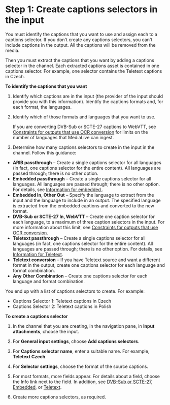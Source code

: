 # Step 1: Create captions selectors in the input<a name="identify-captions-in-the-input"></a>

You must identify the captions that you want to use and assign each to a captions selector\. If you don't create any captions selectors, you can't include captions in the output\. All the captions will be removed from the media\.

Then you must extract the captions that you want by adding a captions selector in the channel\. Each extracted captions asset is contained in one captions selector\. For example, one selector contains the Teletext captions in Czech\.

**To identify the captions that you want**

1. Identify which captions are in the input \(the provider of the input should provide you with this information\)\. Identify the captions formats and, for each format, the languages\. 

1. Identify which of those formats and languages that you want to use\.

   If you are converting DVB\-Sub or SCTE\-27 captions to WebVTT, see [Constraints for outputs that use OCR conversion](captions-supported-features.md#captions-languages-ocr) for limits on the number of languages that MediaLive can ingest\.

1. Determine how many captions selectors to create in the input in the channel\. Follow this guidance: 
+ **ARIB passthrough** – Create a single captions selector for all languages \(in fact, one captions selector for the entire content\)\. All languages are passed through; there is no other option\. 
+ **Embedded passthrough** – Create a single captions selector for all languages\. All languages are passed through; there is no other option\. For details, see [Information for embedded ](embedded.md)\.
+ **Embedded In, Other Out** – Specify the language to extract from the input and the language to include in an output\. The specified language is extracted from the embedded captions and converted to the new format\.
+ **DVB\-Sub or SCTE\-27 In, WebVTT** – Create one caption selector for each language, to a maximum of three caption selectors in the input\. For more information about this limit, see [Constraints for outputs that use OCR conversion](captions-supported-features.md#captions-languages-ocr)\.
+ **Teletext passthrough** – Create a single captions selector for all languages \(in fact, one captions selector for the entire content\)\. All languages are passed through; there is no other option\. For details, see [Information for Teletext](teletext.md)\.
+ **Teletext conversion** – If you have Teletext source and want a different format in the output, create one captions selector for each language and format combination\.
+ **Any Other Combination** – Create one captions selector for each language and format combination\.

You end up with a list of captions selectors to create\. For example:
+ Captions Selector 1: Teletext captions in Czech
+ Captions Selector 2: Teletext captions in Polish

**To create a captions selector**

1. In the channel that you are creating, in the navigation pane, in **Input attachments**, choose the input\. 

1. For **General input settings**, choose **Add captions selectors**\.

1. For **Captions selector name**, enter a suitable name\. For example, **Teletext Czech**\. 

1. For **Selector settings**, choose the format of the source captions\. 

1. For most formats, more fields appear\. For details about a field, choose the Info link next to the field\. In addition, see [DVB\-Sub or SCTE\-27](dvb-sub-or-scte27.md), [Embedded](embedded.md), or [Teletext](teletext.md)\.

1. Create more captions selectors, as required\. 